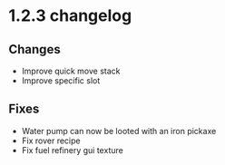 # 1.2.3 changelog

## Changes
- Improve quick move stack
- Improve specific slot

## Fixes
- Water pump can now be looted with an iron pickaxe
- Fix rover recipe
- Fix fuel refinery gui texture

